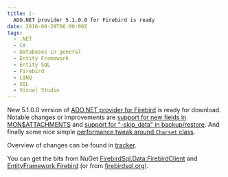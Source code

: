 ```yaml
---
title: |-
  ADO.NET provider 5.1.0.0 for Firebird is ready
date: 2016-08-29T06:00:00Z
tags:
  - .NET
  - C#
  - Databases in general
  - Entity Framework
  - Entity SQL
  - Firebird
  - LINQ
  - SQL
  - Visual Studio
---
```

New 5.1.0.0 version of [ADO.NET provider for Firebird][1] is ready for download. Notable changes or improvements are [support for new fields in MON$ATTACHMENTS][5] and [support for "-skip_data" in backup/restore][6]. And finally some nice simple [performance tweak around `Charset` class][7].

<!-- excerpt -->

Overview of changes can be found in [tracker][4].

You can get the bits from NuGet [FirebirdSql.Data.FirebirdClient][2] and [EntityFramework.Firebird][3] (or from [firebirdsql.org][1]).

[1]: http://www.firebirdsql.org/en/net-provider/
[2]: http://www.nuget.org/packages/FirebirdSql.Data.FirebirdClient/
[3]: http://www.nuget.org/packages/EntityFramework.Firebird/
[4]: http://tracker.firebirdsql.org/browse/DNET/fixforversion/10761
[5]: http://tracker.firebirdsql.org/browse/DNET-652
[6]: http://tracker.firebirdsql.org/browse/DNET-653
[7]: http://tracker.firebirdsql.org/browse/DNET-693